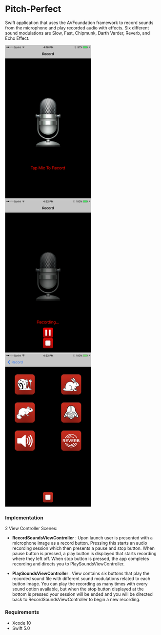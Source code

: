 # Pitch-Perfect

Swift application that uses the AVFoundation framework to record sounds from the microphone and play recorded audio with effects. Six different sound modulations are Slow, Fast, Chipmunk, Darth Varder, Reverb, and Echo Effect.

 <img src="ScreenShots/IMG_0219.PNG" height="500">  <img src="ScreenShots/IMG_0223.PNG" height="500">  <img src="ScreenShots/IMG_0225.PNG" height="500">

### Implementation

2 View Controller Scenes:

* __RecordSoundsViewController__ : Upon launch user is presented with a microphone image as a record button. Pressing this starts an audio recording session which then presents a pause and stop button. When pause button is pressed, a play button is displayed that starts recording where they left off. When stop button is pressed, the app completes recording and directs you to PlaySoundsViewController.

* __PlaySoundsViewController__ : View contains six buttons that play the recorded sound file with different sound modulations related to each button image. You can play the recording as many times with every sound option available, but when the stop button displayed at the bottom is pressed your session will be ended and you will be directed back to RecordSoundsViewController to begin a new recording.

### Requirements
* Xcode 10
* Swift 5.0
